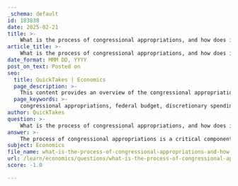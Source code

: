 ```yaml
---
_schema: default
id: 183838
date: 2025-02-21
title: >-
    What is the process of congressional appropriations, and how does it relate to discretionary spending in the federal budget?
article_title: >-
    What is the process of congressional appropriations, and how does it relate to discretionary spending in the federal budget?
date_format: MMM DD, YYYY
post_on_text: Posted on
seo:
  title: QuickTakes | Economics
  page_description: >-
    This content provides an overview of the congressional appropriations process and its relationship to discretionary spending in the federal budget, detailing the steps involved and the impact on government funding.
  page_keywords: >-
    congressional appropriations, federal budget, discretionary spending, budget resolution, appropriations bills, committee review, floor debate, presidential approval, continuing resolutions, mandatory spending
author: QuickTakes
question: >-
    What is the process of congressional appropriations, and how does it relate to discretionary spending in the federal budget?
answer: >-
    The process of congressional appropriations is a critical component of the federal budget system in the United States, involving the allocation of federal funds to various government agencies and programs. Here’s a detailed overview of how this process works and its relationship to discretionary spending in the federal budget:\n\n### Congressional Appropriations Process\n\n1. **Budget Resolution**: The process begins with the adoption of a budget resolution, which sets overall spending limits for the federal government. This resolution is typically developed by the House and Senate Budget Committees and outlines the framework for both discretionary and mandatory spending.\n\n2. **Drafting Appropriations Bills**: Following the budget resolution, congressional committees draft appropriations bills. These bills specify the amount of money that each federal agency can spend for the upcoming fiscal year. There are typically 12 appropriations bills that cover different areas of government spending, such as defense, education, and transportation.\n\n3. **Committee Review and Markup**: The appropriations bills are reviewed and marked up by the relevant committees in both the House and Senate. This process may involve amendments and adjustments based on priorities and negotiations among lawmakers.\n\n4. **Floor Debate and Voting**: Once the committees finalize the bills, they are brought to the floor of each chamber for debate and voting. Both the House and Senate must pass the appropriations bills, which may require further negotiation to reconcile differences between the two chambers.\n\n5. **Presidential Approval**: After both chambers pass the appropriations bills, they are sent to the President for approval. The President can sign the bills into law or veto them. If a veto occurs, Congress can attempt to override it with a two-thirds majority vote in both chambers.\n\n6. **Continuing Resolutions**: If appropriations bills are not passed by the start of the fiscal year, Congress may enact continuing resolutions to temporarily fund the government at existing levels, preventing a government shutdown.\n\n### Discretionary Spending\n\nDiscretionary spending refers to the portion of the federal budget that is determined through the annual appropriations process. This type of spending is distinct from mandatory spending, which is required by law and includes programs like Social Security and Medicare. \n\n- **Scope of Discretionary Spending**: Discretionary spending encompasses a wide range of government programs and services, including defense, education, transportation, and various social services. It is subject to annual review and can be adjusted based on congressional priorities and budget negotiations.\n\n- **Impact of Appropriations on Discretionary Spending**: The appropriations process directly influences discretionary spending levels. Each year, Congress evaluates and decides how much funding to allocate to various programs, which can lead to increases, decreases, or reallocations of funds based on current needs and political considerations.\n\n### Conclusion\n\nIn summary, the congressional appropriations process is essential for determining how federal funds are allocated, particularly for discretionary spending. This process ensures that government functions and services are adequately funded while allowing Congress to exercise its power of the purse through annual reviews and adjustments based on legislative priorities. The relationship between appropriations and discretionary spending is fundamental to the federal budget, impacting a wide array of government operations and services.
subject: Economics
file_name: what-is-the-process-of-congressional-appropriations-and-how-does-it-relate-to-discretionary-spending-in-the-federal-budget.md
url: /learn/economics/questions/what-is-the-process-of-congressional-appropriations-and-how-does-it-relate-to-discretionary-spending-in-the-federal-budget
score: -1.0

---
```


&nbsp;